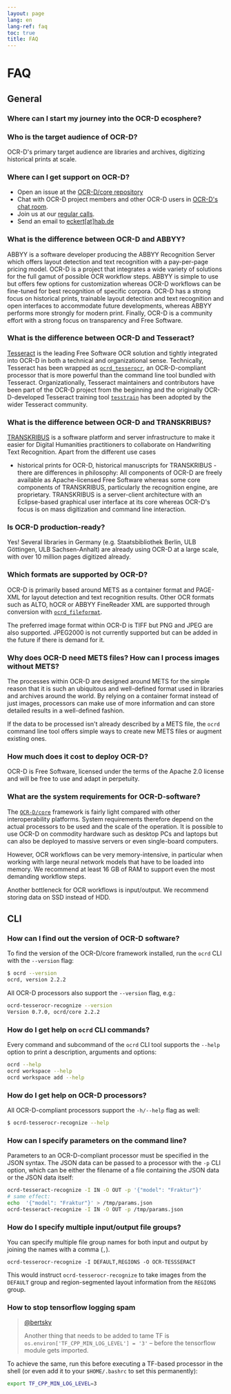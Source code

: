 ```yaml
---
layout: page
lang: en
lang-ref: faq
toc: true
title: FAQ
---
```

# FAQ

## General

### Where can I start my journey into the OCR-D ecosphere?

### Who is the target audience of OCR-D?

OCR-D's primary target audience are libraries and archives, digitizing
historical prints at scale.

### Where can I get support on OCR-D?

* Open an issue at the [OCR-D/core repository](https://github.com/OCR-D/core)
* Chat with OCR-D project members and other OCR-D users in [OCR-D's chat room](https://gitter.im/OCR-D/Lobby).
* Join us at our [regular calls](https://ocr-d.de/en/community).
* Send an email to [eckert[at]hab.de](mailto:eckert@hab.de?subject=Request%20via%20OCR-D.de)

### What is the difference between OCR-D and ABBYY?

ABBYY is a software developer producing the ABBYY Recognition Server which
offers layout detection and text recognition with a pay-per-page pricing model.
OCR-D is a project that integrates a wide variety of solutions for the full
gamut of possible OCR workflow steps. ABBYY is simple to use but offers few
options for customization whereas OCR-D workflows can be fine-tuned for best
recognition of specific corpora. OCR-D has a strong focus on historical prints,
trainable layout detection and text recognition and open interfaces to
accommodate future developments, whereas ABBYY performs more strongly for modern
print. Finally, OCR-D is a community effort with a strong focus on transparency
and Free Software.

### What is the difference between OCR-D and Tesseract?

[Tesseract](https://github.com/tesseract-ocr/tesseract) is the leading Free
Software OCR solution and tightly integrated into OCR-D in both a technical and
organizational sense. Technically, Tesseract has been wrapped as
[`ocrd_tesserocr`](https://github.com/OCR-D/ocrd_tesserocr), an OCR-D-compliant
processor that is more powerful than the command line tool bundled with
Tesseract. Organizationally, Tesseract maintainers and contributors have been
part of the OCR-D project from the beginning and the originally OCR-D-developed
Tesseract training tool
[`tesstrain`](https://github.com/tesseract-ocr/tesstrain) has been adopted by
the wider Tesseract community.

### What is the difference between OCR-D and TRANSKRIBUS?

[TRANSKRIBUS](https://transkribus.eu) is a software platform and server
infrastructure to make it easier for Digital Humanities practitioners to
collaborate on Handwriting Text Recognition. Apart from the different use cases
- historical prints for OCR-D, historical manuscripts for TRANSKRIBUS - there
are differences in philosophy: All components of OCR-D are freely available as
Apache-licensed Free Software whereas some core components of TRANSKRIBUS,
particularly the recognition engine, are proprietary. TRANSKRIBUS is a
server-client architecture with an Eclipse-based graphical user interface at
its core whereas OCR-D's focus is on mass digitization and command line
interaction.

<!--- ### What is the difference between OCR-D and ocr4all? --->

### Is OCR-D production-ready?

Yes! Several libraries in Germany (e.g. Staatsbibliothek Berlin, ULB Göttingen, ULB Sachsen-Anhalt) are already using OCR-D at a large scale, with over 10 million pages digitized already.

### Which formats are supported by OCR-D?

OCR-D is primarily based around METS as a container format and PAGE-XML for
layout detection and text recognition results. Other OCR formats such as ALTO,
hOCR or ABBYY FineReader XML are supported through conversion with
[`ocrd_fileformat`](https://github.com/OCR-D/ocrd_fileformat).

The preferred image format within OCR-D is TIFF but PNG and JPEG are also
supported. JPEG2000 is not currently supported but can be added in the future
if there is demand for it.

### Why does OCR-D need METS files? How can I process images without METS?

The processes within OCR-D are designed around METS for the simple reason that it is
such an ubiquitous and well-defined format used in libraries and archives
around the world. By relying on a container format instead of just images,
processors can make use of more information and can store detailed results in a
well-defined fashion.

If the data to be processed isn't already described by a METS file, the `ocrd` command line
tool offers simple ways to create new METS files or augment existing ones.

### How much does it cost to deploy OCR-D?

OCR-D is Free Software, licensed under the terms of the Apache 2.0 license and
will be free to use and adapt in perpetuity.

<!--- ### How are the full texts produced by OCR-D presented to the (library) user? Are they integrated into the library catalog and can therefore be used for full text search in the catalog? --->

### What are the system requirements for OCR-D-software?

The [`OCR-D/core`](https://github.com/OCR-D/core) framework is fairly light
compared with other interoperability platforms. System requirements therefore
depend on the actual processors to be used and the scale of the operation. It
is possible to use OCR-D on commodity hardware such as desktop PCs and laptops
but can also be deployed to massive servers or even single-board computers.

However, OCR workflows can be very memory-intensive, in particular when working
with large neural network models that have to be loaded into memory. We recommend
at least 16 GB of RAM to support even the most demanding workflow steps.

Another bottleneck for OCR workflows is input/output. We recommend storing data
on SSD instead of HDD.

## CLI

### How can I find out the version of OCR-D software?

To find the version of the OCR-D/core framework installed, run the `ocrd` CLI
with the `--version` flag:

```sh
$ ocrd --version
ocrd, version 2.2.2
```

All OCR-D processors also support the `--version` flag, e.g.:

```sh
ocrd-tesserocr-recognize --version
Version 0.7.0, ocrd/core 2.2.2
```

### How do I get help on `ocrd` CLI commands?

Every command and subcommand of the `ocrd` CLI tool supports the `--help`
option to print a description, arguments and options:

```sh
ocrd --help
ocrd workspace --help
ocrd workspace add --help
```

### How do I get help on OCR-D processors?

All OCR-D-compliant processors support the `-h/--help` flag as well:

```sh
$ ocrd-tesserocr-recognize --help
```

### How can I specify parameters on the command line?

Parameters to an OCR-D-compliant processor must be specified in the JSON syntax. The JSON data
can be passed to a processor with the `-p` CLI option, which can be either the filename of a file containing the JSON data or the JSON data itself:

```sh
ocrd-tesseract-recognize -I IN -O OUT -p '{"model": "Fraktur"}'
# same effect:
echo  '{"model": "Fraktur"}' > /tmp/params.json
ocrd-tesseract-recognize -I IN -O OUT -p /tmp/params.json
```

### How do I specify multiple input/output file groups?

You can specify multiple file group names for both input and output by joining
the names with a comma (`,`).

```
ocrd-tesserocr-recognize -I DEFAULT,REGIONS -O OCR-TESSSERACT
```

This would instruct `ocrd-tesserocr-recognize` to take images from the
`DEFAULT` group and region-segmented layout information from the `REGIONS`
group.

<!--- ### How to configure logging? --->

### How to stop tensorflow logging spam

> [@bertsky](https://github.com/OCR-D/core/pull/599)
>
> Another thing that needs to be added to tame TF is
> `os.environ['TF_CPP_MIN_LOG_LEVEL'] = '3'` – before the tensorflow module
> gets imported.

To achieve the same, run this before executing a TF-based processor in the
shell (or even add it to your `$HOME/.bashrc` to set this permanently):

```sh
export TF_CPP_MIN_LOG_LEVEL=3
```

<!--- ## OCR-D module project software -->

<!--- ### Where can I find official OCR-D module project software? --->

<!--- ### Which third-party OCR-D-compatible software exists? --->

<!--- ### Which processors are available? --->

<!--- ## Workflows and processors --->

<!--- ### How can I define workflows? --->

<!--- ### Where can I find sample workflows to experiment with? --->

<!--- ### How to handle failing workflows? --->

<!--- ### Why do some processors have multiple input or output file groups? --->

<!--- ### Where can I learn about the input and output file groups of a processor? --->

<!--- ### How can I validate my workflow is correctly wired? --->

<!--- ### Where can I learn about the parameters of a processor? --->

<!--- ## `ocrd_all` --->

<!--- ### What is `ocrd_all`? --->

<!--- ### How to update `ocrd_all`? --->

<!--- ### How to debug `ocrd_all` problems? --->

<!--- ### I used `sudo` and now everything is broken --->

<!--- ## Training --->

<!--- ### I want to train a custom OCR model. Where do I start? --->

<!--- ## OCR-D-Ground Truth --->

<!--- ### Which of the three transcription levels specified in the Transcription Guidelines was used for the GT of OCR-D? --->

<!--- ### Are the three transcription levels designed hierarchically? Meaning, does level 3 include level 2 and level 1? --->

<!--- ### I want to make some GT myself. Which level should I use? Can I mix levels? --->

<!--- ### I have some transcriptions of early modern books, but I didn't stick to the OCR-D GT guidelines. Would my transcriptions still be useful for OCR-D? --->
